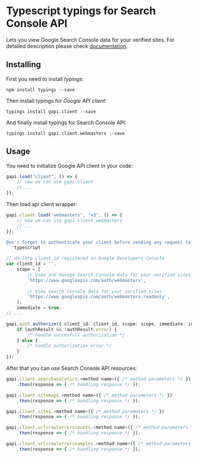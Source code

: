 # Typescript typings for Search Console API
Lets you view Google Search Console data for your verified sites.
For detailed description please check [documentation](https://developers.google.com/webmaster-tools/).

## Installing

First you need to install *typings*:
```
npm install typings --save 
```

Then install typings for *Google API client*:
```
typings install gapi.client --save 
```

And finally install typings for Search Console API:
```
typings install gapi.client.webmasters --save 
```

## Usage

You need to initialize Google API client in your code:
```typescript
gapi.load("client", () => { 
    // now we can use gapi.client
    // ... 
});
```

Then load api client wrapper:
```typescript
gapi.client.load('webmasters', 'v3', () => {
    // now we can use gapi.client.webmasters
    // ... 
});```

Don't forget to authenticate your client before sending any request to resources:
```typescript

// declare client_id registered in Google Developers Console
var client_id = '',
    scope = [     
        // View and manage Search Console data for your verified sites
        'https://www.googleapis.com/auth/webmasters',
    
        // View Search Console data for your verified sites
        'https://www.googleapis.com/auth/webmasters.readonly',
    ],
    immediate = true;
// ...

gapi.auth.authorize({ client_id: client_id, scope: scope, immediate: immediate }, authResult => {
    if (authResult && !authResult.error) {
        /* handle succesfull authorization */
    } else {
        /* handle authorization error */
    }
});            
```

After that you can use Search Console API resources:

```typescript
gapi.client.searchanalytics.<method name>({ /* method parameters */ })
    .then(response => { /* handling response */ });

gapi.client.sitemaps.<method name>({ /* method parameters */ })
    .then(response => { /* handling response */ });

gapi.client.sites.<method name>({ /* method parameters */ })
    .then(response => { /* handling response */ });

gapi.client.urlcrawlerrorscounts.<method name>({ /* method parameters */ })
    .then(response => { /* handling response */ });

gapi.client.urlcrawlerrorssamples.<method name>({ /* method parameters */ })
    .then(response => { /* handling response */ });
```
